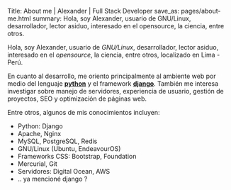 Title: About me | Alexander | Full Stack Developer
save_as: pages/about-me.html
summary: Hola, soy Alexander, usuario de GNU/Linux, desarrollador, lector asiduo, interesado en el opensource, la ciencia, entre otros.

Hola, soy Alexander, usuario de *GNU/Linux*, desarrollador, lector asiduo, interesado en el *opensource*, la ciencia, entre otros, localizado en Lima - Perú.

En cuanto al desarrollo, me oriento principalmente al ambiente web por medio del lenguaje [**python**][python] y el framework [**django**][django]. También me interesa investigar sobre manejo de servidores, experiencia de usuario, gestión de proyectos, SEO y optimización de páginas web.

Entre otros, algunos de mis conocimientos incluyen:

- Python: Django
- Apache, Nginx
- MySQL, PostgreSQL, Redis
- GNU/Linux (Ubuntu, EndeavourOS)
- Frameworks CSS: Bootstrap, Foundation
- Mercurial, Git
- Servidores: Digital Ocean, AWS
- .. ya mencioné django ?

[python]: http://www.python.org/
[django]: https://www.djangoproject.com/

<script type="application/ld+json">
{
  "@context": "http://schema.org",
  "@type": "Person",
  "name": "Alexander",
  "url": "https://alexanderae.com",
  "sameAs": [
    "https://twitter.com/__alexander_",
    "https://www.linkedin.com/in/alexanderae/"
  ]
}
</script>